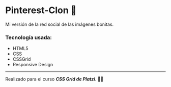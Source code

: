 # Pinterest-Clon  📸

Mi versión de la red social de las imágenes bonitas. 

### Tecnología usada:

   - HTML5
   - CSS
   - CSSGrid
   - Responsive Design

------------

Realizado para el curso ***CSS Grid de Platzi***. 👩‍💻
